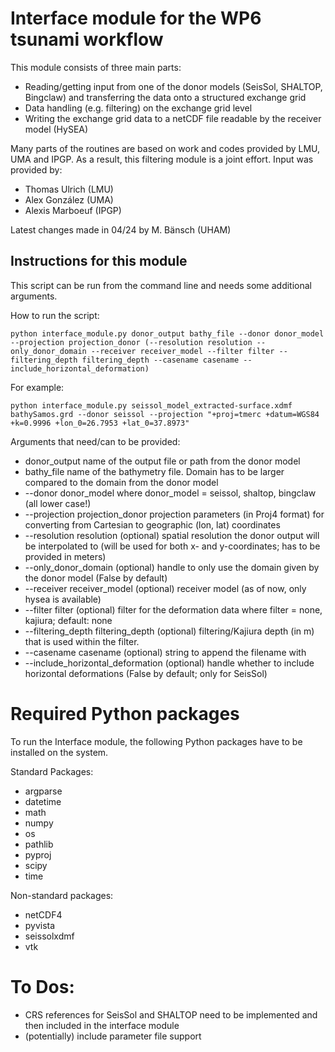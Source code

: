 # Interface module for the WP6 tsunami workflow

This module consists of three main parts:
  * Reading/getting input from one of the donor models (SeisSol, SHALTOP, Bingclaw)
      and transferring the data onto a structured exchange grid
  * Data handling (e.g. filtering) on the exchange grid level
  * Writing the exchange grid data to a netCDF file readable by the receiver model (HySEA)

Many parts of the routines are based on work and codes provided by LMU, UMA and IPGP. As a result, this filtering module is a joint effort.
Input was provided by:
  * Thomas Ulrich (LMU)
  * Alex González (UMA)
  * Alexis Marboeuf (IPGP)

Latest changes made in 04/24 by M. Bänsch (UHAM)

## Instructions for this module

This script can be run from the command line and needs some additional arguments.

How to run the script:   
```
python interface_module.py donor_output bathy_file --donor donor_model --projection projection_donor (--resolution resolution --only_donor_domain --receiver receiver_model --filter filter --filtering_depth filtering_depth --casename casename --include_horizontal_deformation)
```
For example:
```
python interface_module.py seissol_model_extracted-surface.xdmf bathySamos.grd --donor seissol --projection "+proj=tmerc +datum=WGS84 +k=0.9996 +lon_0=26.7953 +lat_0=37.8973"
```

Arguments that need/can to be provided:
  * donor_output                       name of the output file or path from the donor model
  * bathy_file                             name of the bathymetry file. Domain has to be larger compared to the domain from the donor model
  * --donor donor_model           where donor_model = seissol, shaltop, bingclaw (all lower case!) 
  * --projection projection_donor   projection parameters (in Proj4 format) for converting from Cartesian to geographic (lon, lat) coordinates
  * --resolution resolution          (optional) spatial resolution the donor output will be interpolated to (will be used for both x- and y-coordinates; has to be provided in meters)
  * --only_donor_domain          (optional) handle to only use the domain given by the donor model (False by default)
  * --receiver receiver_model     (optional) receiver model (as of now, only hysea is available)
  * --filter filter                          (optional) filter for the deformation data where filter = none, kajiura; default: none
  * --filtering_depth filtering_depth (optional) filtering/Kajiura depth (in m) that is used within the filter.
  * --casename casename        (optional) string to append the filename with 
  * --include_horizontal_deformation     (optional) handle whether to include horizontal deformations (False by default; only for SeisSol)

# Required Python packages
To run the Interface module, the following Python packages have to be installed on the system. 

Standard Packages:
  * argparse
  * datetime
  * math
  * numpy
  * os
  * pathlib
  * pyproj
  * scipy
  * time 

Non-standard packages:
  * netCDF4
  * pyvista
  * seissolxdmf
  * vtk

# To Dos:
  * CRS references for SeisSol and SHALTOP need to be implemented and then included in the interface module
  * (potentially) include parameter file support
